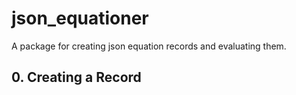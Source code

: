 # json_equationer
A package for creating json equation records and evaluating them. 


## **0\. Creating a Record**
